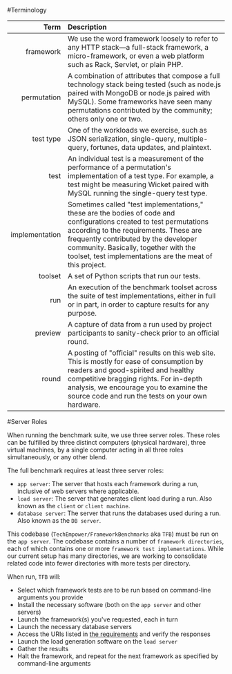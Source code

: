 #Terminology

|Term|Description|
| --:|:--------- |
|framework|We use the word framework loosely to refer to any HTTP stack—a full-stack framework, a micro-framework, or even a web platform such as Rack, Servlet, or plain PHP.|
|permutation| A combination of attributes that compose a full technology stack being tested (such as node.js paired with MongoDB or node.js paired with MySQL). Some frameworks have seen many permutations contributed by the community; others only one or two.|
|test type|One of the workloads we exercise, such as JSON serialization, single-query, multiple-query, fortunes, data updates, and plaintext.|
|test|An individual test is a measurement of the performance of a permutation's implementation of a test type. For example, a test might be measuring Wicket paired with MySQL running the single-query test type.|
|implementation|Sometimes called "test implementations," these are the bodies of code and configurations created to test permutations according to the requirements. These are frequently contributed by the developer community. Basically, together with the toolset, test implementations are the meat of this project.|
|toolset|A set of Python scripts that run our tests.|
|run|An execution of the benchmark toolset across the suite of test implementations, either in full or in part, in order to capture results for any purpose.|
|preview|A capture of data from a run used by project participants to sanity-check prior to an official round.|
|round|A posting of "official" results on this web site. This is mostly for ease of consumption by readers and good-spirited and healthy competitive bragging rights. For in-depth analysis, we encourage you to examine the source code and run the tests on your own hardware.|

#Server Roles

When running the benchmark suite, we use three server roles.  These roles can be fulfilled by three distinct computers (physical hardware), three virtual machines, by a single computer acting in all three roles simultaneously, or any other blend.

The full benchmark requires at least three server roles:

* `app server`: The server that hosts each framework during a run, inclusive of web servers where applicable.
* `load server`: The server that generates client load during a run. Also known as the `client` or `client machine`.
* `database server`: The server that runs the databases used during a run. Also known as the `DB server`.

This codebase (`TechEmpower/FrameworkBenchmarks` aka `TFB`) must be run on 
the `app server`. The codebase contains a number of `framework directories`, each 
of which contains one or more `framework test implementations`. While our current setup has 
many directories, we are working to consolidate related code into fewer directories with more tests per directory.

When run, `TFB` will: 

* Select which framework tests are to be run based on command-line arguments you provide
* Install the necessary software (both on the `app server` and other servers)
* Launch the framework(s) you've requested, each in turn
* Launch the necessary database servers
* Access the URIs listed in [the requirements](http://www.techempower.com/benchmarks/#section=code) and verify the responses
* Launch the load generation software on the `load server`
* Gather the results
* Halt the framework, and repeat for the next framework as specified by command-line arguments
